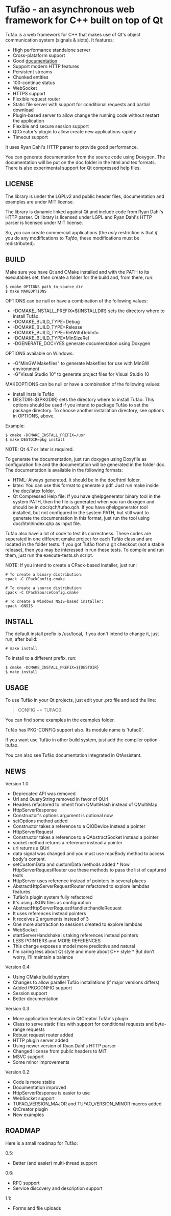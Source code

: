 # Tufão - an asynchronous web framework for C++ built on top of Qt

Tufão is a web framework for C++ that makes use of Qt's object communication
system (signals & slots). It features:
  * High performance standalone server
  * Cross-plataform support
  * Good [documentation](http://vinipsmaker.github.com/tufao/ref/)
  * Support modern HTTP features
   * Persistent streams
   * Chunked entities
   * 100-continue status
   * WebSocket
  * HTTPS support
  * Flexible request router
  * Static file server with support for conditional requests and partial
    download
  * Plugin-based server to allow change the running code without restart the
    application
  * Flexible and secure session support
  * QtCreator's plugin to allow create new applications rapidly
  * Timeout support

It uses Ryan Dahl's HTTP parser to provide good performance.

You can generate documentation from the source code using Doxygen. The
documentation will be put on the doc folder in the html and tex formats. There
is also experimental support for Qt compressed help files.

## LICENSE

The library is under the LGPLv2 and public header files, documentation and
examples are under MIT license.

The library is dynamic linked against Qt and include code from Ryan Dahl's HTTP
parser. Qt library is licensed under LGPL and Ryan Dahl's HTTP parser is
licensed under MIT license.

So, you can create commercial applications (the *only* restriction is that *if*
you do any modifications to *Tufão*, these modifications must be redistributed).

## BUILD

Make sure you have Qt and CMake installed and with the PATH to its executables
set, then create a folder for the build and, from there, run:

    $ cmake OPTIONS path_to_source_dir
    $ make MAKEOPTIONS

OPTIONS can be null or have a combination of the following values:
  * -DCMAKE_INSTALL_PREFIX=${INSTALLDIR} sets the directory where to install
    Tufão.
  * -DCMAKE_BUILD_TYPE=Debug
  * -DCMAKE_BUILD_TYPE=Release
  * -DCMAKE_BUILD_TYPE=RelWithDebInfo
  * -DCMAKE_BUILD_TYPE=MinSizeRel
  * -DGENERATE_DOC=YES generate documentation using Doxygen

OPTIONS available on Windows:
  * -G"MinGW Makefiles" to generate Makefiles for use with MinGW environment
  * -G"Visual Studio 10" to generate project files for Visual Studio 10

MAKEOPTIONS can be null or have a combination of the following values:
  * install installs Tufão
  * DESTDIR=${PKGDIR} sets the directory where to install Tufão. This options
    should be used if you intend to package Tufão to set the package directory.
    To choose another installation directory, see options in OPTIONS, above.

Example:

    $ cmake -DCMAKE_INSTALL_PREFIX=/usr
    $ make DESTDIR=pkg install

NOTE:
Qt 4.7 or later is required.

To generate the documentation, just run doxygen using Doxyfile as configuration
file and the documentation will be generated in the folder doc. The
documentation is available in the following formats:
  * HTML: Always generated. It should be in the doc/html folder.
  * latex: You can use this format to generate a pdf. Just run make inside the
    doc/latex folder.
  * Qt Compressed Help file: If you have qhelpgenerator binary tool in the
    system PATH, then the file is generated when you run doxygen and should be
    in doc/qch/tufao.qch. If you have qhelpgenerator tool installed, but not
    configured in the system PATH, but still want to generate the documentation
    in this format, just run the tool using doc/html/index.qhp as input file.

Tufão also have a lot of code to test its correctness. These codes are seperated
in one different qmake project for each Tufão class and are located in the
folder tests. If you got Tufão from a git checkout (not a stable release), then
you may be interessed in run these tests. To compile and run them, just run the
execute-tests.sh script.

NOTE:
If you intend to create a CPack-based installer, just run:

    # To create a binary distribution:
    cpack -C CPackConfig.cmake

    # To create a source distribution:
    cpack -C CPackSourceConfig.cmake

    # To create a Windows NSIS-based installer:
    cpack -GNSIS

## INSTALL

The default install prefix is /usr/local, if you don't intend to change it, just
run, after build:

    # make install

To install to a different prefix, run:

    $ cmake -DCMAKE_INSTALL_PREFIX=${DESTDIR}
    $ make install

## USAGE

To use Tufão in your Qt projects, just edit your .pro file and add the line:

> CONFIG += TUFAO0

You can find some examples in the examples folder.

Tufão has PKG-CONFIG support also. Its module name is 'tufao0'.

If you want use Tufão in other build system, just add the compiler option
-ltufao.

You can also see Tufão documentation integrated in QtAssistant.

## NEWS

Version 1.0
  * Deprecated API was removed
  * Url and QueryString removed in favor of QUrl
  * Headers refactored to inherit from QMultiHash instead of QMultiMap
  * HttpServerResponse
   * Constructor's options argument is optional now
   * setOptions method added
   * Constructor takes a reference to a QIODevice instead a pointer
  * HttpServerRequest
   * Constructor takes a reference to a QAbstractSocket instead a pointer
   * socket method returns a reference instead a pointer
   * url returns a QUrl
   * data signal was changed and you must use readBody method to access body's content.
   * setCustomData and customData methods added
    * Now HttpServerRequestRouter use these methods to pass the list of captured
      texts
  * HttpServer uses reference instead of pointers in several places
  * AbstractHttpServerRequestRouter refactored to explore lambdas features.
  * Tufão's plugin system fully refactored
   * It's using JSON files as configuration
  * AbstractHttpServerRequestHandler::handleRequest
   * It uses references instead pointers
   * It receives 2 arguments instead of 3
  * One more abstraction to sessions created to explore lambdas
  * WebSocket
   * startServerHandshake is taking references instead pointers
  * LESS POINTERS and MORE REFERENCES
   * This change exposes a model more predictive and natural
   * I'm caring less about Qt style and more about C++ style
    * But don't worry, I'll maintain a balance

Version 0.4:
  * Using CMake build system
   * Changes to allow parallel Tufão installations (if major versions differs)
   * Added PKGCONFIG support
  * Session support
  * Better documentation

Version 0.3
  * More application templates in QtCreator Tufão's plugin
  * Class to serve static files with support for conditional requests and
    byte-range requests
  * Robust request router added
  * HTTP plugin server added
  * Using newer version of Ryan Dahl's HTTP parser
  * Changed license from public headers to MIT
  * MSVC support
  * Some minor improvements

Version 0.2:
  * Code is more stable
  * Documentation improved
  * HttpServerResponse is easier to use
  * WebSocket support
  * TUFAO_VERSION_MAJOR and TUFAO_VERSION_MINOR macros added
  * QtCreator plugin
  * New examples

## ROADMAP

Here is a small roadmap for Tufão:

0.5:
  * Better (and easier) multi-thread support

0.6:
  * RPC support
  * Service discovery and description support

1.1:
  * Forms and file uploads
